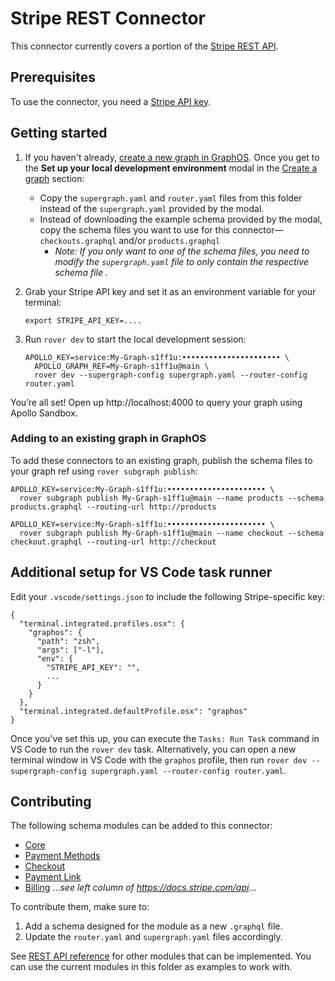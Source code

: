 # Stripe REST Connector

This connector currently covers a portion of the [Stripe REST API](https://docs.stripe.com/api).

## Prerequisites

To use the connector, you need a [Stripe API key](https://docs.stripe.com/keys).

## Getting started 

1. If you haven't already, [create a new graph in GraphOS](https://www.apollographql.com/docs/graphos/get-started/guides/rest#step-1-set-up-your-graphql-api). Once you get to the **Set up your local development environment** modal in the [Create a graph](https://www.apollographql.com/docs/graphos/get-started/guides/rest#create-a-graph) section:
    - Copy the `supergraph.yaml` and `router.yaml` files from this folder instead of the `supergraph.yaml` provided by the modal.
    - Instead of downloading the example schema provided by the modal, copy the schema files you want to use for this connector—`checkouts.graphql` and/or `products.graphql`
      - *Note: If you only want to one of the schema files, you need to modify the `supergraph.yaml` file to only contain the respective schema file .*
1. Grab your Stripe API key and set it as an environment variable for your terminal:

    ```
    export STRIPE_API_KEY=....
    ```

1. Run `rover dev` to start the local development session:

    ```
    APOLLO_KEY=service:My-Graph-s1ff1u:•••••••••••••••••••••• \
      APOLLO_GRAPH_REF=My-Graph-s1ff1u@main \
      rover dev --supergraph-config supergraph.yaml --router-config router.yaml
    ```

You’re all set! Open up http://localhost:4000 to query your graph using Apollo Sandbox.

### Adding to an existing graph in GraphOS

To add these connectors to an existing graph, publish the schema files to your graph ref using `rover subgraph publish`:

```
APOLLO_KEY=service:My-Graph-s1ff1u:•••••••••••••••••••••• \
  rover subgraph publish My-Graph-s1ff1u@main --name products --schema products.graphql --routing-url http://products

APOLLO_KEY=service:My-Graph-s1ff1u:•••••••••••••••••••••• \
  rover subgraph publish My-Graph-s1ff1u@main --name checkout --schema checkout.graphql --routing-url http://checkout
```

## Additional setup for VS Code task runner

Edit your `.vscode/settings.json` to include the following Stripe-specific key:

```
{
  "terminal.integrated.profiles.osx": {
    "graphos": {
      "path": "zsh",
      "args": ["-l"],
      "env": {
        "STRIPE_API_KEY": "",
        ...
      }
    }
  },
  "terminal.integrated.defaultProfile.osx": "graphos"
}

```

Once you've set this up, you can execute the `Tasks: Run Task` command in VS Code to run the `rover dev` task.
Alternatively, you can open a new terminal window in VS Code with the `graphos` profile, then run `rover dev --supergraph-config supergraph.yaml --router-config router.yaml`.

## Contributing

The following schema modules can be added to this connector:

- [Core](https://docs.stripe.com/api/)
- [Payment Methods](https://docs.stripe.com/api/balance)
- [Checkout](https://docs.stripe.com/api/checkout/)
- [Payment Link](https://docs.stripe.com/api/payment-link)
- [Billing](https://docs.stripe.com/api/payment-link)
...*see left column of https://docs.stripe.com/api*...

To contribute them, make sure to:

1. Add a schema designed for the module as a new `.graphql` file.
2. Update the `router.yaml` and `supergraph.yaml` files accordingly.

See [REST API reference](https://docs.stripe.com/api) for other modules that can be implemented. You can use the current modules in this folder as examples to work with. 